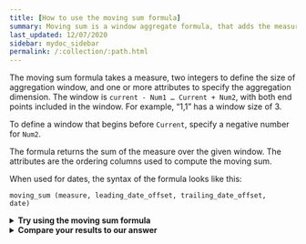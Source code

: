 ```yaml
---
title: [How to use the moving sum formula]
summary: Moving sum is a window aggregate formula, that adds the measurement over several contiguous time periods.
last_updated: 12/07/2020
sidebar: mydoc_sidebar
permalink: /:collection/:path.html
---
```


The moving sum formula takes a measure, two integers to define the size of aggregation window, and one or more attributes to specify the aggregation dimension. The window is `current - Num1 … Current + Num2`, with both end points included in the window. For example, “1,1” has a window size of 3.

To define a window that begins before `Current`, specify a negative number for `Num2`.

The formula returns the sum of the measure over the given window. The attributes are the ordering columns used to compute the moving sum.

When used for dates, the syntax of the formula looks like this:

  <code>moving_sum (measure, leading_date_offset, trailing_date_offset, date)</code>

  <div id="live-try">
    <details>
      <summary><strong>Try using the moving sum formula</strong></summary>
      <p>Build a formula that shows a leading 7-day moving sum of daily sales for jackets:</p>
      <iframe src="https://10.87.90.250/livedocs/params/1" title="try formula" height="600px"  width="100%"  title="Try it on your own"></iframe>
    </details></div>
  <div id="live-validate">
    <details>
      <summary><strong>Compare your results to our answer</strong></summary>
      <p>There may be some variation in your formula, but it should look something like this:</p>
      <iframe src="https://10.87.91.144/livedocs/params/1" title="correct formula" height="600px"  width="100%"  title="Correct solution"></iframe>
    </details></div>

<!--
<div class="grid-container-two-halves">
<div class="grid-child" id="live-try">
  <details>
    <summary><strong>Try using the running sum formula</strong></summary>
    <p>Build a formula that shows a leading 7-day moving sum of daily sales for jackets:</p>
    <iframe src="https://10.87.90.250/livedocs/params/1" title="try formula" height="400px"  width="100%"  title="Try it on your own"></iframe>
  </details></div>
<div class="grid-child" id="live-validate">
  <details>
    <summary><strong>Compare your results to our answer</strong></summary>
    <p>There may be some variation in your formula, but it should look something like this:</p>
    <iframe src="https://10.87.91.144/livedocs/params/1" title="correct formula" height="400px"  width="100%"  title="Correct solution"></iframe>
  </details></div>
</div> -->        
